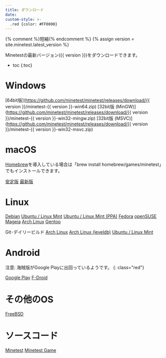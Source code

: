 ```yaml
---
title: ダウンロード
date:
custom-style: >-
  .red {color: #FF0000}
---
```

{% comment %}短縮{% endcomment %}
{% assign version = site.minetest.latest_version %}

Minetestの最新バージョン({{ version }})をダウンロードできます。

- toc
{:toc}

# Windows

[64bit版](https://github.com/minetest/minetest/releases/download/{{ version }}/minetest-{{ version }}-win64.zip)
[32bit版 (MinGW)](https://github.com/minetest/minetest/releases/download/{{ version }}/minetest-{{ version }}-win32-mingw.zip)
[32bit版 (MSVC)](https://github.com/minetest/minetest/releases/download/{{ version }}/minetest-{{ version }}-win32-msvc.zip)

# macOS

[Homebrew](http://brew.sh)を導入している場合は「brew install homebrew/games/minetest」でもインストールできます。

[安定版](https://github.com/krondor-game/minetest/releases/tag/stable)
[最新版](https://github.com/krondor-game/minetest/releases)

# Linux

[Debian](https://packages.debian.org/search?keywords=minetest)
[Ubuntu / Linux Mint](http://packages.ubuntu.com/search?keywords=minetest)
[Ubuntu / Linux Mint (PPA)](https://launchpad.net/~minetestdevs/+archive/ubuntu/stable)
[Fedora](https://apps.fedoraproject.org/packages/minetest)
[openSUSE](http://software.opensuse.org/package/minetest)
[Mageia](http://mageia.madb.org/package/show/name/minetest)
[Arch Linux](https://www.archlinux.org/packages/?q=minetest)
[Gentoo](http://packages.gentoo.org/package/games-action/minetest)

Git･デイリービルド
[Arch Linux](https://aur.archlinux.org/packages/minetest-git)
[Arch Linux (leveldb)](https://aur.archlinux.org/packages/minetest-git-leveldb)
[Ubuntu / Linux Mint](https://code.launchpad.net/~minetestdevs/+archive/daily-builds/+packages)

# Android

注意: 海賊版がGoogle Playに出回っているようです。
{: class="red"}

[Google Play](https://play.google.com/store/apps/details?id=net.minetest.minetest)
[F-Droid](https://f-droid.org/repository/browse/?fdid=net.minetest.minetest)

# その他のOS

[FreeBSD](http://www.freshports.org/games/minetest)

# ソースコード

[Minetest](https://github.com/minetest/minetest/archive/master.zip)
[Minetest Game](https://github.com/minetest/minetest_game/archive/master.zip)
